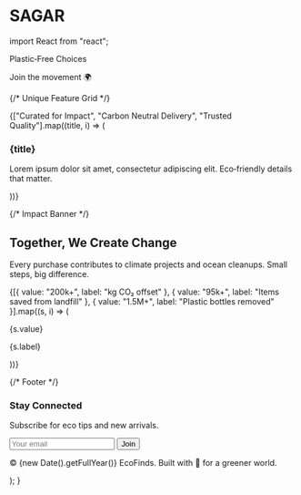 # SAGAR
import React from "react";
<div className="absolute bottom-6 left-6 bg-white/90 backdrop-blur px-4 py-2 rounded-2xl shadow-md">
<p className="font-semibold text-emerald-700">Plastic‑Free Choices</p>
<p className="text-xs text-slate-600">Join the movement 🌍</p>
</div>
</div>
</motion.div>
</div>
</section>


{/* Unique Feature Grid */}
<section id="about" className="relative py-20 bg-gradient-to-r from-emerald-100 to-white">
<div className="mx-auto max-w-7xl px-6 grid md:grid-cols-3 gap-10">
{["Curated for Impact", "Carbon Neutral Delivery", "Trusted Quality"].map((title, i) => (
<motion.div
key={i}
initial="hidden"
whileInView="show"
viewport={{ once: true }}
variants={fadeIn}
className="rounded-3xl bg-white p-8 shadow-lg hover:shadow-xl border border-emerald-200"
>
<h3 className="text-xl font-bold text-emerald-700">{title}</h3>
<p className="mt-3 text-slate-600 text-sm">
Lorem ipsum dolor sit amet, consectetur adipiscing elit. Eco‑friendly details that matter.
</p>
</motion.div>
))}
</div>
</section>


{/* Impact Banner */}
<section id="impact" className="relative py-20">
<div className="mx-auto max-w-6xl px-6 rounded-[3rem] bg-emerald-600 text-white shadow-xl p-12 text-center">
<h2 className="text-3xl md:text-4xl font-extrabold">Together, We Create Change</h2>
<p className="mt-3 max-w-2xl mx-auto text-emerald-50">
Every purchase contributes to climate projects and ocean cleanups. Small steps, big difference.
</p>
<div className="mt-8 grid grid-cols-1 sm:grid-cols-3 gap-6">
{[{ value: "200k+", label: "kg CO₂ offset" }, { value: "95k+", label: "Items saved from landfill" }, { value: "1.5M+", label: "Plastic bottles removed" }].map((s, i) => (
<div key={i} className="bg-white/10 backdrop-blur p-6 rounded-2xl">
<p className="text-3xl font-bold">{s.value}</p>
<p className="text-sm opacity-90">{s.label}</p>
</div>
))}
</div>
</div>
</section>


{/* Footer */}
<footer id="contact" className="bg-emerald-700 text-white py-12">
<div className="mx-auto max-w-7xl px-6 text-center">
<h3 className="text-2xl font-bold">Stay Connected</h3>
<p className="mt-2 text-emerald-50">Subscribe for eco tips and new arrivals.</p>
<form className="mt-5 flex max-w-md mx-auto bg-white rounded-full overflow-hidden">
<input type="email" placeholder="Your email" className="flex-1 px-4 py-3 outline-none text-slate-800" />
<button className="bg-emerald-600 px-6 py-3 font-semibold">Join</button>
</form>
<p className="mt-6 text-xs text-emerald-100">© {new Date().getFullYear()} EcoFinds. Built with 🌱 for a greener world.</p>
</div>
</footer>
</div>
);
}
